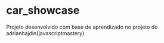 # car_showcase
Projeto desenvolvido com base  de aprendizado no projeto do adrianhajdin(javascriptmastery)
